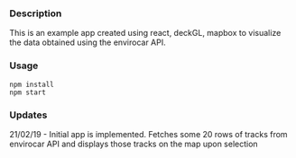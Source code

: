 ### Description

This is an example app created using react, deckGL, mapbox to visualize the data obtained using the envirocar API.


### Usage
```
npm install
npm start
```

### Updates
21/02/19 - Initial app is implemented. Fetches some 20 rows of tracks from envirocar API and displays those tracks on the map upon selection

